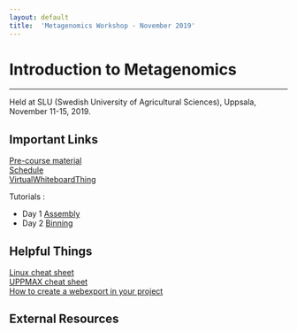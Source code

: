 ```yaml
---
layout: default
title:  'Metagenomics Workshop - November 2019'
---
```



# Introduction to Metagenomics
---

Held at SLU (Swedish University of Agricultural Sciences), Uppsala,  November 11-15, 2019.  

## Important Links

[Pre-course material](pages/precourse.md)  
[Schedule](pages/schedule.md)<br/>
[VirtualWhiteboardThing](https://etherpad.wikimedia.org/p/SLU_metagenomics_course_2019)

Tutorials :
* Day 1 [Assembly](pages/tutorial_assembly.md)
* Day 2 [Binning](pages/tutorial_binning.md)


## Helpful Things

[Linux cheat sheet](https://scilifelab.github.io/courses/Metagenomics/common/images/linux-cheat-sheet.pdf)  
[UPPMAX cheat sheet](https://scilifelab.github.io/courses/Metagenomics/common/images/uppmax-cheat-sheet.png)  
[How to create a webexport in your project](https://www.uppmax.uu.se/webexport-guide)  

## External Resources
